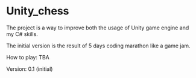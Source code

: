 # Unity_chess

The project is a way to improve both the usage of Unity game engine and my C# skills. 

The initial version is the result of 5 days coding marathon like a game jam.

How to play: TBA

Version: 0.1 (initial)
